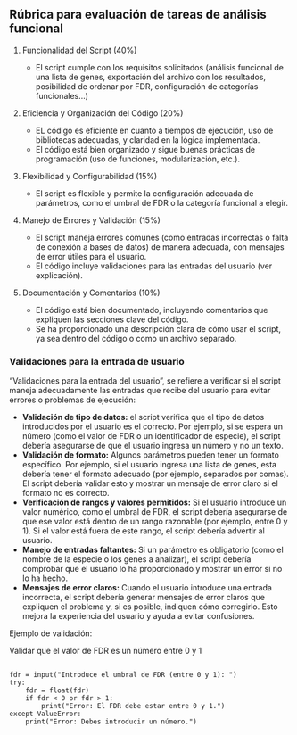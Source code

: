 
## Rúbrica para evaluación de tareas de análisis funcional

1.	Funcionalidad del Script (40%)
	-	El script cumple con los requisitos solicitados (análisis funcional de una lista de genes, exportación del archivo con los resultados, posibilidad de ordenar por FDR, configuración de categorías funcionales...)
	
2.	Eficiencia y Organización del Código (20%)
	- EL código es eficiente en cuanto a tiempos de ejecución, uso de bibliotecas adecuadas, y claridad en la lógica implementada.
	-	El código está bien organizado y sigue buenas prácticas de programación (uso de funciones, modularización, etc.).
3.	Flexibilidad y Configurabilidad (15%)
	-	El script es flexible y permite la configuración adecuada de parámetros, como el umbral de FDR o la categoría funcional a elegir.
4.	Manejo de Errores y Validación (15%)
	- 	El script maneja errores comunes (como entradas incorrectas o falta de conexión a bases de datos) de manera adecuada, con mensajes de error útiles para el usuario.
	- 	El código incluye validaciones para las entradas del usuario (ver explicación).
5.	Documentación y Comentarios (10%)
	-	El código está bien documentado, incluyendo comentarios que expliquen las secciones clave del código.
	-	Se ha proporcionado una descripción clara de cómo usar el script, ya sea dentro del código o como un archivo separado.


### Validaciones para la entrada de usuario
“Validaciones para la entrada del usuario”, se refiere a verificar si el script maneja adecuadamente las entradas que recibe del usuario para evitar errores o problemas de ejecución:
- **Validación de tipo de datos:** el script verifica que el tipo de datos introducidos por el usuario es el correcto. Por ejemplo, si se espera un número (como el valor de FDR o un identificador de especie), el script debería asegurarse de que el usuario ingresa un número y no un texto.
- **Validación de formato:** Algunos parámetros pueden tener un formato específico. Por ejemplo, si el usuario ingresa una lista de genes, esta debería tener el formato adecuado (por ejemplo, separados por comas). El script debería validar esto y mostrar un mensaje de error claro si el formato no es correcto.
- **Verificación de rangos y valores permitidos:** Si el usuario introduce un valor numérico, como el umbral de FDR, el script debería asegurarse de que ese valor está dentro de un rango razonable (por ejemplo, entre 0 y 1). Si el valor está fuera de este rango, el script debería advertir al usuario.
- **Manejo de entradas faltantes:**
Si un parámetro es obligatorio (como el nombre de la especie o los genes a analizar), el script debería comprobar que el usuario lo ha proporcionado y mostrar un error si no lo ha hecho.
- **Mensajes de error claros:**
Cuando el usuario introduce una entrada incorrecta, el script debería generar mensajes de error claros que expliquen el problema y, si es posible, indiquen cómo corregirlo. Esto mejora la experiencia del usuario y ayuda a evitar confusiones.

Ejemplo de validación:

Validar que el valor de FDR es un número entre 0 y 1

```

fdr = input("Introduce el umbral de FDR (entre 0 y 1): ")
try:
    fdr = float(fdr)
    if fdr < 0 or fdr > 1:
        print("Error: El FDR debe estar entre 0 y 1.")
except ValueError:
    print("Error: Debes introducir un número.")
``` 

